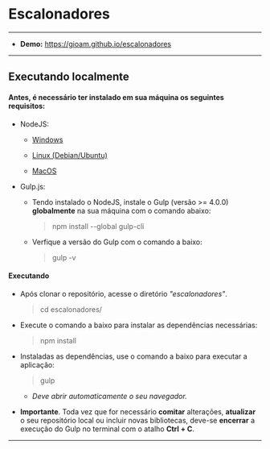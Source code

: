 Escalonadores
===============================================

-------------------- 

- **Demo:** https://gioam.github.io/escalonadores

--------------------

## Executando localmente

#### Antes, é necessário ter instalado em sua máquina os seguintes requisitos:

  - NodeJS:

      - [Windows](https://nodejs.org/en/download/)

      - [Linux (Debian/Ubuntu)](https://github.com/CristianAmbrosi/tutoriais/blob/master/Instalar%20Node.js%20no%20Ubuntu.md)

      - [MacOS](https://nodejs.org/en/download/)

  - Gulp.js:

      - Tendo instalado o NodeJS, instale o Gulp (versão >= 4.0.0) **globalmente** na sua máquina com o comando abaixo:

        > npm install --global gulp-cli

      - Verfique a versão do Gulp com o comando a baixo:

        > gulp -v

#### Executando
  
  - Após clonar o repositório, acesse o diretório *"escalonadores"*.

      > cd escalonadores/

  - Execute o comando a baixo para instalar as dependências necessárias:

      > npm install

  - Instaladas as dependências, use o comando a baixo para executar a aplicação:

      > gulp

      - *Deve abrir automaticamente o seu navegador.*

  - **Importante**. Toda vez que for necessário **comitar** alterações, **atualizar** o seu repositório local ou incluir novas bibliotecas, deve-se **encerrar** a execução do Gulp no terminal com o atalho **Ctrl + C**. 

--------------------
